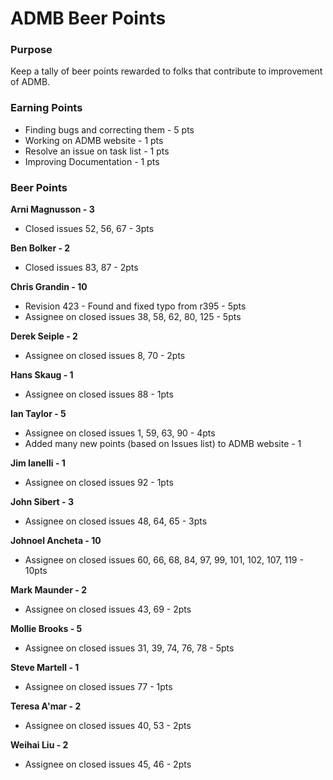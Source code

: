 #  ADMB Beer Points

### Purpose

Keep a tally of beer points rewarded to folks that contribute to improvement of ADMB.

### Earning Points

* Finding bugs and correcting them - 5 pts
* Working on ADMB website - 1 pts
* Resolve an issue on task list - 1 pts
* Improving Documentation - 1 pts

### Beer Points

**Arni Magnusson - 3**
* Closed issues 52, 56, 67 - 3pts

**Ben Bolker - 2**
* Closed issues 83, 87 - 2pts

**Chris Grandin - 10**
* Revision 423 - Found and fixed typo from r395 - 5pts
* Assignee on closed issues 38, 58, 62, 80, 125 - 5pts

**Derek Seiple - 2**
* Assignee on closed issues 8, 70 - 2pts

**Hans Skaug - 1**
* Assignee on closed issues 88 - 1pts

**Ian Taylor - 5**
* Assignee on closed issues 1, 59, 63, 90 - 4pts
* Added many new points (based on Issues list) to ADMB website - 1

**Jim Ianelli - 1**
* Assignee on closed issues 92 - 1pts

**John Sibert - 3**
* Assignee on closed issues 48, 64, 65 - 3pts

**Johnoel Ancheta - 10**
* Assignee on closed issues 60, 66, 68, 84, 97, 99, 101, 102, 107, 119 - 10pts

**Mark Maunder - 2**
* Assignee on closed issues 43, 69 - 2pts

**Mollie Brooks - 5**
* Assignee on closed issues 31, 39, 74, 76, 78 - 5pts

**Steve Martell - 1**
* Assignee on closed issues 77 - 1pts

**Teresa A'mar - 2**
* Assignee on closed issues 40, 53 - 2pts

**Weihai Liu - 2**
* Assignee on closed issues 45, 46 - 2pts

 

 



















 

 
